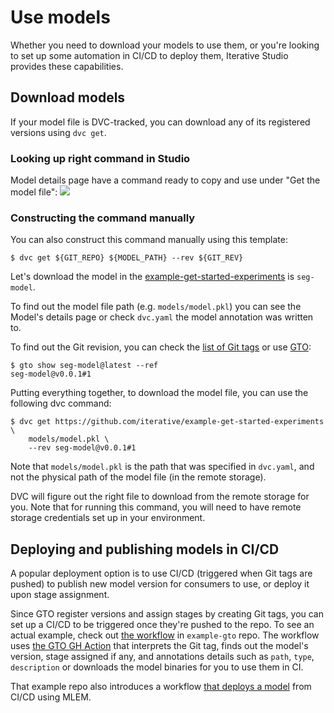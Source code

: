 # Use models

Whether you need to download your models to use them, or you're looking to set
up some automation in CI/CD to deploy them, Iterative Studio provides these
capabilities.

## Download models

If your model file is DVC-tracked, you can download any of its registered
versions using `dvc get`.

### Looking up right command in Studio

Model details page have a command ready to copy and use under "Get the model
file": ![](/img/mr-dvc-get.png)

### Constructing the command manually

You can also construct this command manually using this template:

```cli
$ dvc get ${GIT_REPO} ${MODEL_PATH} --rev ${GIT_REV}
```

Let's download the model in the
[example-get-started-experiments](https://github.com/iterative/example-get-started-experiments)
is `seg-model`.

To find out the model file path (e.g. `models/model.pkl`) you can see the
Model's details page or check `dvc.yaml` the model annotation was written to.

To find out the Git revision, you can check the
[list of Git tags](https://github.com/iterative/example-get-started-experiments/tags)
or use [GTO](https://mlem.ai/doc/gto/command-reference/show/):

```cli
$ gto show seg-model@latest --ref
seg-model@v0.0.1#1
```

Putting everything together, to download the model file, you can use the
following dvc command:

```cli
$ dvc get https://github.com/iterative/example-get-started-experiments \
    models/model.pkl \
    --rev seg-model@v0.0.1#1
```

Note that `models/model.pkl` is the path that was specified in `dvc.yaml`, and
not the physical path of the model file (in the remote storage).

DVC will figure out the right file to download from the remote storage for you.
Note that for running this command, you will need to have remote storage
credentials set up in your environment.

## Deploying and publishing models in CI/CD

A popular deployment option is to use CI/CD (triggered when Git tags are pushed)
to publish new model version for consumers to use, or deploy it upon stage
assignment.

Since GTO register versions and assign stages by creating Git tags, you can set
up a CI/CD to be triggered once they're pushed to the repo. To see an actual
example, check out
[the workflow](https://github.com/iterative/example-gto/blob/main/.github/workflows/gto-act-on-tags.yml)
in `example-gto` repo. The workflow uses
[the GTO GH Action](https://github.com/iterative/gto-action) that interprets the
Git tag, finds out the model's version, stage assigned if any, and annotations
details such as `path`, `type`, `description` or downloads the model binaries
for you to use them in CI.

That example repo also introduces a workflow
[that deploys a model](https://github.com/iterative/example-gto/blob/mlem/.github/workflows/deploy-model-with-mlem.yml)
from CI/CD using MLEM.
